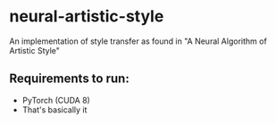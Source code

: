 # neural-artistic-style
An implementation of style transfer as found in "A Neural Algorithm of Artistic Style"

Requirements to run:
-------------------
- PyTorch (CUDA 8)
- That's basically it
